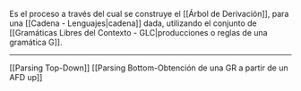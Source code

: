 Es el proceso a través del cual se construye el [[Árbol de Derivación]], para una [[Cadena - Lenguajes|cadena]] dada, utilizando el conjunto de [[Gramáticas Libres del Contexto - GLC|producciones o reglas de una gramática G]]. 
***
[[Parsing Top-Down]]
[[Parsing Bottom-Obtención de una GR a partir de un AFD
up]] 